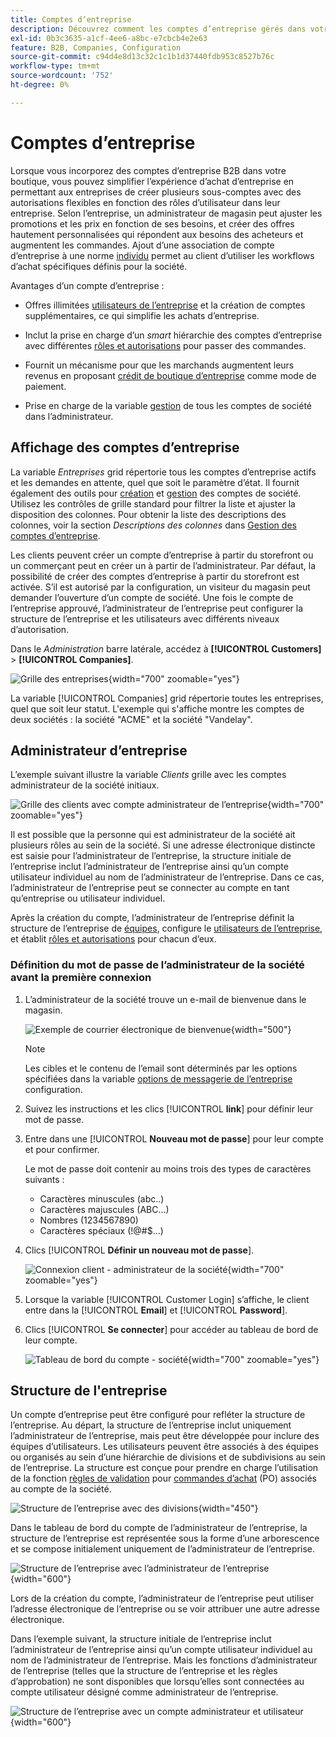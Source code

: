 ```yaml
---
title: Comptes d’entreprise
description: Découvrez comment les comptes d’entreprise gérés dans votre boutique Adobe Commerce permettent de rejoindre plusieurs acheteurs appartenant à la même société dans un seul compte d’entreprise.
exl-id: 0b3c3635-a1cf-4ee6-a8bc-e7cbcb4e2e63
feature: B2B, Companies, Configuration
source-git-commit: c94d4e8d13c32c1c1b1d37440fdb953c8527b76c
workflow-type: tm+mt
source-wordcount: '752'
ht-degree: 0%

---
```


# Comptes d’entreprise

Lorsque vous incorporez des comptes d’entreprise B2B dans votre boutique, vous pouvez simplifier l’expérience d’achat d’entreprise en permettant aux entreprises de créer plusieurs sous-comptes avec des autorisations flexibles en fonction des rôles d’utilisateur dans leur entreprise. Selon l’entreprise, un administrateur de magasin peut ajuster les promotions et les prix en fonction de ses besoins, et créer des offres hautement personnalisées qui répondent aux besoins des acheteurs et augmentent les commandes. Ajout d’une association de compte d’entreprise à une norme [individu](../customers/account-create.md) permet au client d’utiliser les workflows d’achat spécifiques définis pour la société.

Avantages d’un compte d’entreprise :

- Offres illimitées [utilisateurs de l’entreprise](account-company-users.md) et la création de comptes supplémentaires, ce qui simplifie les achats d’entreprise.

- Inclut la prise en charge d’un _smart_ hiérarchie des comptes d’entreprise avec différentes [rôles et autorisations](account-company-roles-permissions.md) pour passer des commandes.

- Fournit un mécanisme pour que les marchands augmentent leurs revenus en proposant [crédit de boutique d’entreprise](credit-company.md) comme mode de paiement.

- Prise en charge de la variable [gestion](account-company-manage.md) de tous les comptes de société dans l’administrateur.

## Affichage des comptes d’entreprise

La variable _Entreprises_ grid répertorie tous les comptes d’entreprise actifs et les demandes en attente, quel que soit le paramètre d’état. Il fournit également des outils pour [création](account-company-create.md) et [gestion](account-company-manage.md) des comptes de société. Utilisez les contrôles de grille standard pour filtrer la liste et ajuster la disposition des colonnes. Pour obtenir la liste des descriptions des colonnes, voir la section _Descriptions des colonnes_ dans [Gestion des comptes d’entreprise](account-company-manage.md).

Les clients peuvent créer un compte d’entreprise à partir du storefront ou un commerçant peut en créer un à partir de l’administrateur. Par défaut, la possibilité de créer des comptes d’entreprise à partir du storefront est activée. S’il est autorisé par la configuration, un visiteur du magasin peut demander l’ouverture d’un compte de société. Une fois le compte de l’entreprise approuvé, l’administrateur de l’entreprise peut configurer la structure de l’entreprise et les utilisateurs avec différents niveaux d’autorisation.

Dans le _Administration_ barre latérale, accédez à **[!UICONTROL Customers]** > **[!UICONTROL Companies]**.

![Grille des entreprises](./assets/companies-grid.png){width="700" zoomable="yes"}

La variable [!UICONTROL Companies] grid répertorie toutes les entreprises, quel que soit leur statut. L&#39;exemple qui s&#39;affiche montre les comptes de deux sociétés : la société &quot;ACME&quot; et la société &quot;Vandelay&quot;.

## Administrateur d’entreprise

L’exemple suivant illustre la variable _Clients_ grille avec les comptes administrateur de la société initiaux.

![Grille des clients avec compte administrateur de l’entreprise](./assets/company-admin-user-account.png){width="700" zoomable="yes"}

Il est possible que la personne qui est administrateur de la société ait plusieurs rôles au sein de la société. Si une adresse électronique distincte est saisie pour l’administrateur de l’entreprise, la structure initiale de l’entreprise inclut l’administrateur de l’entreprise ainsi qu’un compte utilisateur individuel au nom de l’administrateur de l’entreprise. Dans ce cas, l’administrateur de l’entreprise peut se connecter au compte en tant qu’entreprise ou utilisateur individuel.

Après la création du compte, l’administrateur de l’entreprise définit la structure de l’entreprise de [équipes](account-company-structure.md), configure le [utilisateurs de l’entreprise](account-company-users.md), et établit [rôles et autorisations](account-company-roles-permissions.md) pour chacun d’eux.

### Définition du mot de passe de l’administrateur de la société avant la première connexion

1. L’administrateur de la société trouve un e-mail de bienvenue dans le magasin.

   ![Exemple de courrier électronique de bienvenue](./assets/company-admin-welcome-email.png){width="500"}

   >[!NOTE]
   >
   >Les cibles et le contenu de l’email sont déterminés par les options spécifiées dans la variable [options de messagerie de l’entreprise](email-company-configuration.md) configuration.

1. Suivez les instructions et les clics [!UICONTROL **link**] pour définir leur mot de passe.

1. Entre dans une [!UICONTROL **Nouveau mot de passe**] pour leur compte et pour confirmer.

   Le mot de passe doit contenir au moins trois des types de caractères suivants :

   - Caractères minuscules (abc..)
   - Caractères majuscules (ABC...)
   - Nombres (1234567890)
   - Caractères spéciaux (!@#$...)

1. Clics [!UICONTROL **Définir un nouveau mot de passe**].

   ![Connexion client - administrateur de la société](./assets/company-admin-account-login.png){width="700" zoomable="yes"}

1. Lorsque la variable [!UICONTROL Customer Login] s’affiche, le client entre dans la [!UICONTROL **Email**] et [!UICONTROL **Password**].

1. Clics [!UICONTROL **Se connecter**] pour accéder au tableau de bord de leur compte.

   ![Tableau de bord du compte - société](./assets/account-dashboard-company.png){width="700" zoomable="yes"}

## Structure de l&#39;entreprise

Un compte d’entreprise peut être configuré pour refléter la structure de l’entreprise. Au départ, la structure de l’entreprise inclut uniquement l’administrateur de l’entreprise, mais peut être développée pour inclure des équipes d’utilisateurs. Les utilisateurs peuvent être associés à des équipes ou organisés au sein d’une hiérarchie de divisions et de subdivisions au sein de l’entreprise. La structure est conçue pour prendre en charge l’utilisation de la fonction [règles de validation](account-dashboard-approval-rules.md) pour [commandes d’achat](purchase-order-flow.md) (PO) associés au compte de la société.

![Structure de l’entreprise avec des divisions](./assets/company-structure-diagram.svg){width="450"}

Dans le tableau de bord du compte de l’administrateur de l’entreprise, la structure de l’entreprise est représentée sous la forme d’une arborescence et se compose initialement uniquement de l’administrateur de l’entreprise.

![Structure de l’entreprise avec l’administrateur de l’entreprise](./assets/company-structure-tree-admin.png){width="600"}

Lors de la création du compte, l’administrateur de l’entreprise peut utiliser l’adresse électronique de l’entreprise ou se voir attribuer une autre adresse électronique.

Dans l’exemple suivant, la structure initiale de l’entreprise inclut l’administrateur de l’entreprise ainsi qu’un compte utilisateur individuel au nom de l’administrateur de l’entreprise. Mais les fonctions d’administrateur de l’entreprise (telles que la structure de l’entreprise et les règles d’approbation) ne sont disponibles que lorsqu’elles sont connectées au compte utilisateur désigné comme administrateur de l’entreprise.

![Structure de l’entreprise avec un compte administrateur et utilisateur](./assets/company-structure-tree-admin-user.png){width="600"}
